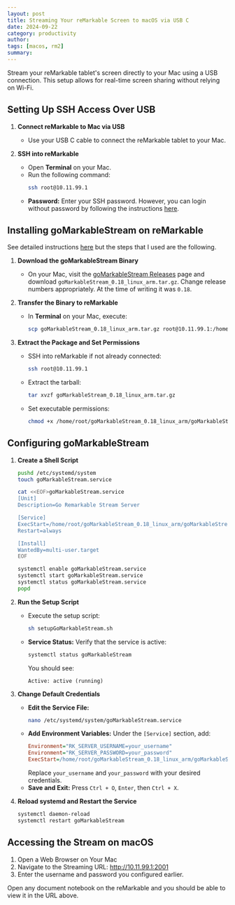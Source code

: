 ```yaml
---
layout: post
title: Streaming Your reMarkable Screen to macOS via USB C
date: 2024-09-22
category: productivity
author: 
tags: [macos, rm2]
summary: 
---
```


Stream your reMarkable tablet's screen directly to your Mac using a USB connection. This setup allows for real-time screen sharing without relying on Wi-Fi.

## Setting Up SSH Access Over USB

1. **Connect reMarkable to Mac via USB**
   - Use your USB C cable to connect the reMarkable tablet to your Mac.

2. **SSH into reMarkable**
   - Open **Terminal** on your Mac.
   - Run the following command:
     ```bash
     ssh root@10.11.99.1
     ```
   - **Password:** Enter your SSH password. However, you can login without password by following the instructions [here](https://remarkable.guide/guide/access/ssh.html#connecting-over-usb).  

## Installing goMarkableStream on reMarkable

See detailed instructions [here](https://github.com/owulveryck/goMarkableStream) but the steps that I used are the following.

1. **Download the goMarkableStream Binary**
   - On your Mac, visit the [goMarkableStream Releases](https://github.com/owulveryck/goMarkableStream/releases/tag/v0.18) page and download `goMarkableStream_0.18_linux_arm.tar.gz`. Change release numbers appropriately. At the time of writing it was `0.18`.

2. **Transfer the Binary to reMarkable**
   - In **Terminal** on your Mac, execute:
     ```bash
     scp goMarkableStream_0.18_linux_arm.tar.gz root@10.11.99.1:/home/root/
     ```

3. **Extract the Package and Set Permissions**
   - SSH into reMarkable if not already connected:
     ```bash
     ssh root@10.11.99.1
     ```
   - Extract the tarball:
     ```bash
     tar xvzf goMarkableStream_0.18_linux_arm.tar.gz
     ```
   - Set executable permissions:
     ```bash
     chmod +x /home/root/goMarkableStream_0.18_linux_arm/goMarkableStream
     ```

## Configuring goMarkableStream
1. **Create a Shell Script** 
    ```bash
    pushd /etc/systemd/system
    touch goMarkableStream.service

    cat <<EOF>goMarkableStream.service
    [Unit]
    Description=Go Remarkable Stream Server

    [Service]
    ExecStart=/home/root/goMarkableStream_0.18_linux_arm/goMarkableStream
    Restart=always

    [Install]
    WantedBy=multi-user.target
    EOF

    systemctl enable goMarkableStream.service
    systemctl start goMarkableStream.service
    systemctl status goMarkableStream.service
    popd
    ```
2. **Run the Setup Script**
   - Execute the setup script:
     ```bash
     sh setupGoMarkableStream.sh
     ```
   - **Service Status:** Verify that the service is active:
     ```bash
     systemctl status goMarkableStream
     ```
     You should see:
     ```
     Active: active (running)
     ```

3. **Change Default Credentials**
   - **Edit the Service File:**
     ```bash
     nano /etc/systemd/system/goMarkableStream.service
     ```
   - **Add Environment Variables:**
     Under the `[Service]` section, add:
     ```ini
     Environment="RK_SERVER_USERNAME=your_username"
     Environment="RK_SERVER_PASSWORD=your_password"
     ExecStart=/home/root/goMarkableStream_0.18_linux_arm/goMarkableStream
     ```
     Replace `your_username` and `your_password` with your desired credentials.
   - **Save and Exit:** Press `Ctrl + O`, `Enter`, then `Ctrl + X`.

4. **Reload systemd and Restart the Service**
   ```bash
   systemctl daemon-reload
   systemctl restart goMarkableStream
   ```

## Accessing the Stream on macOS

1.	Open a Web Browser on Your Mac
2.	Navigate to the Streaming URL: http://10.11.99.1:2001
3. 	Enter the username and password you configured earlier.

Open any document notebook on the reMarkable and you should be able to view it in the URL above. 
